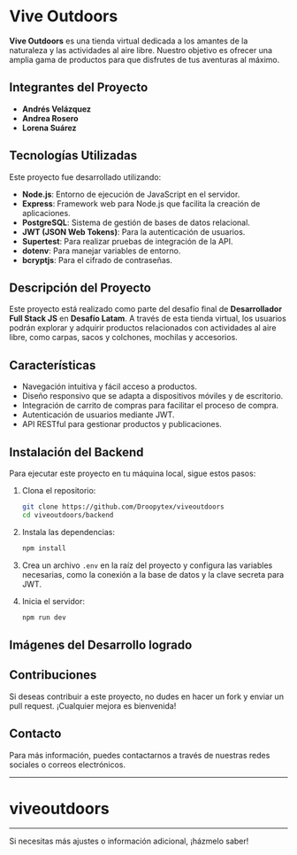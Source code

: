 

# Vive Outdoors

**Vive Outdoors** es una tienda virtual dedicada a los amantes de la naturaleza y las actividades al aire libre. Nuestro objetivo es ofrecer una amplia gama de productos para que disfrutes de tus aventuras al máximo.

## Integrantes del Proyecto

- **Andrés Velázquez**
- **Andrea Rosero**
- **Lorena Suárez**

## Tecnologías Utilizadas

Este proyecto fue desarrollado utilizando:

- **Node.js**: Entorno de ejecución de JavaScript en el servidor.
- **Express**: Framework web para Node.js que facilita la creación de aplicaciones.
- **PostgreSQL**: Sistema de gestión de bases de datos relacional.
- **JWT (JSON Web Tokens)**: Para la autenticación de usuarios.
- **Supertest**: Para realizar pruebas de integración de la API.
- **dotenv**: Para manejar variables de entorno.
- **bcryptjs**: Para el cifrado de contraseñas.

## Descripción del Proyecto

Este proyecto está realizado como parte del desafío final de **Desarrollador Full Stack JS** en **Desafío Latam**. A través de esta tienda virtual, los usuarios podrán explorar y adquirir productos relacionados con actividades al aire libre, como carpas, sacos y colchones, mochilas y accesorios.

## Características

- Navegación intuitiva y fácil acceso a productos.
- Diseño responsivo que se adapta a dispositivos móviles y de escritorio.
- Integración de carrito de compras para facilitar el proceso de compra.
- Autenticación de usuarios mediante JWT.
- API RESTful para gestionar productos y publicaciones.

## Instalación del Backend

Para ejecutar este proyecto en tu máquina local, sigue estos pasos:

1. Clona el repositorio:
   ```bash
   git clone https://github.com/Droopytex/viveoutdoors
   cd viveoutdoors/backend
   ```

2. Instala las dependencias:
   ```bash
   npm install
   ```

3. Crea un archivo `.env` en la raíz del proyecto y configura las variables necesarias, como la conexión a la base de datos y la clave secreta para JWT.

4. Inicia el servidor:
   ```bash
   npm run dev
   ```

## Imágenes del Desarrollo logrado



## Contribuciones

Si deseas contribuir a este proyecto, no dudes en hacer un fork y enviar un pull request. ¡Cualquier mejora es bienvenida!

## Contacto

Para más información, puedes contactarnos a través de nuestras redes sociales o correos electrónicos.

---

# viveoutdoors

---

Si necesitas más ajustes o información adicional, ¡házmelo saber!
